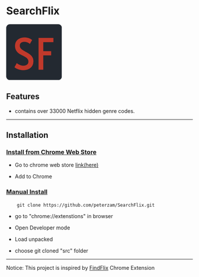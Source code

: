 # SearchFlix

<p>
  <img src="logo.png" width="150" title="hover text" alt="Logo">
</p>

## Features

- contains over 33000 Netflix hidden genre codes.

<hr>

## Installation

### <u>Install from Chrome Web Store</u>

- Go to chrome web store <a href="https://chrome.google.com/webstore/detail/searchflix-netflix-genres/jdgbainblgdephbianomkogjjdnnjbpn">link(here)</a>

- Add to Chrome

### <u>Manual Install</u>

```
    git clone https://github.com/peterzam/SearchFlix.git
```

- go to "chrome://extenstions" in browser

- Open Developer mode

- Load unpacked

- choose git cloned "src" folder

<hr>
Notice: This project is inspired by <a href="https://chrome.google.com/webstore/detail/findflix-netflix-secret-c/njgopmododdceghkcgbmgfffamnjbjno">FindFlix</a> Chrome Extension

